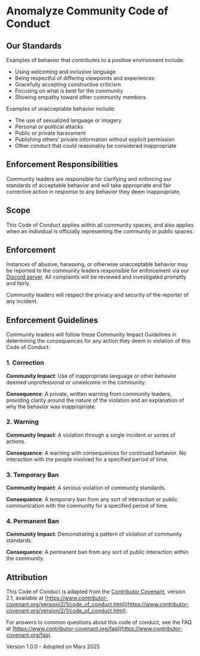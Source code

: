 # Anomalyze Community Code of Conduct

## Our Standards

Examples of behavior that contributes to a positive environment include:

- Using welcoming and inclusive language
- Being respectful of differing viewpoints and experiences
- Gracefully accepting constructive criticism
- Focusing on what is best for the community
- Showing empathy toward other community members

Examples of unacceptable behavior include:

- The use of sexualized language or imagery
- Personal or political attacks
- Public or private harassment
- Publishing others' private information without explicit permission
- Other conduct that could reasonably be considered inappropriate

## Enforcement Responsibilities

Community leaders are responsible for clarifying and enforcing our standards of acceptable behavior and will take appropriate and fair corrective action in response to any behavior they deem inappropriate.

## Scope

This Code of Conduct applies within all community spaces, and also applies when an individual is officially representing the community in public spaces.

## Enforcement

Instances of abusive, harassing, or otherwise unacceptable behavior may be reported to the community leaders responsible for enforcement via our [Discord server](https://discord.gg/UMExDCTp9f). All complaints will be reviewed and investigated promptly and fairly.

Community leaders will respect the privacy and security of the reporter of any incident.

## Enforcement Guidelines

Community leaders will follow these Community Impact Guidelines in determining the consequences for any action they deem in violation of this Code of Conduct:

### 1. Correction
**Community Impact**: Use of inappropriate language or other behavior deemed unprofessional or unwelcome in the community.

**Consequence**: A private, written warning from community leaders, providing clarity around the nature of the violation and an explanation of why the behavior was inappropriate.

### 2. Warning
**Community Impact**: A violation through a single incident or series of actions.

**Consequence**: A warning with consequences for continued behavior. No interaction with the people involved for a specified period of time.

### 3. Temporary Ban
**Community Impact**: A serious violation of community standards.

**Consequence**: A temporary ban from any sort of interaction or public communication with the community for a specified period of time.

### 4. Permanent Ban
**Community Impact**: Demonstrating a pattern of violation of community standards.

**Consequence**: A permanent ban from any sort of public interaction within the community.

## Attribution

This Code of Conduct is adapted from the [Contributor Covenant](https://www.contributor-covenant.org), version 2.1, available at [https://www.contributor-covenant.org/version/2/1/code_of_conduct.html](https://www.contributor-covenant.org/version/2/1/code_of_conduct.html).

For answers to common questions about this code of conduct, see the FAQ at [https://www.contributor-covenant.org/faq](https://www.contributor-covenant.org/faq).

Version 1.0.0 - Adopted on Mars 2025
